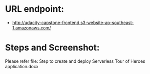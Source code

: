 # URL endpoint: 
- http://udacity-capstone-frontend.s3-website-ap-southeast-1.amazonaws.com/

# Steps and Screenshot:
Please refer file: Step to create and deploy Serverless Tour of Heroes application.docx
